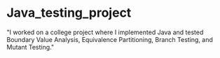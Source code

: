 # Java_testing_project

"I worked on a college project where I implemented Java and tested Boundary Value Analysis, Equivalence Partitioning, Branch Testing, and Mutant Testing."
